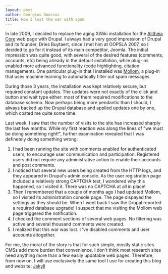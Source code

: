 ```yaml
---
layout: post 
author: Georgios Gousios
title: How I lost the war with spam 
---
```


In late 2009, I decided to replace the aging XWiki installation for the
[Alitheia Core](http://www.sqo-oss.org) web page with Drupal. I always had a
very good impression of Drupal and its founder, Dries Buytaert, since I met him
at OOPSLA 2007, so I decided to go for it instead of its main competitor,
Joomla. The initial impression was quite good, with several of the desired
features (comments, accounts, etc) being already in the default installation,
while plug-ins enabled more advanced functionality (code highlighting, citation
  management).  One particular plug-in that I installed was
  [Mollom](http://mollom.com/), a plug-in that uses machine learning to
  automatically filter out spam messages. 

During those 3 years, the installation was kept relatively secure, but required
constant updates. The updates were not exactly of the click and button and wait
type either: most of them required modifications to the database schema. Now
perhaps being more pendantic than I should, I always backed up the Drupal
database and applied updates one by one, which costed me quite some time.

Last week, I saw that the number of visits to the site has increased sharply the
last few months. While my first reaction was along the lines of "we must be
doing something right!", further examination revealed that I was definetely
doing something wrong:

1. I had been running the site with comments enabled for authenticated users, to
encourage user communication and participation. Registered users did not
require any administrative action to enable their accounts and post comments.
2. I noticed that several new users being created from the HTTP logs, and they
appeared in Drupal's admin console. As the user registration page included
a relatively strong CAPTCHA test, I wondered why this happened, so I visited it. There was no CAPTCHA at all in place!
3. Then I remembered that a couple of months ago I had updated Mollom, so I 
visited its administration console page. The page dispayed the settings as 
they should be. When I went back I saw the Drupal reported a required database
upgrade! I suspect that me visiting the Mollom web page triggered the
notification.
4. I checked the comment sections of several web pages. No filtering was active 
and several thousand comments were created.
5. I realized that this war was lost. I 've disabled comments and user accounts altogether.

For me, the moral of the story is that for such simple, mostly static sites CMSs
add more burden that convenience. I don't think most research sites need
anything more than a few easily updatable web pages. Therefore, from now on, I
will use exclusively the same tool I use for creating this blog and website:
[Jekyll](https://github.com/mojombo/jekyll)

